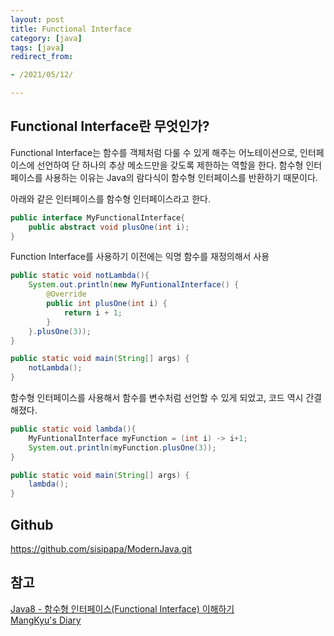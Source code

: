 ```yaml
---
layout: post 
title: Functional Interface
category: [java]
tags: [java]
redirect_from:

- /2021/05/12/

---
```


## Functional Interface란 무엇인가? 
Functional Interface는 함수를 객체처럼 다룰 수 있게 해주는 어노테이션으로, 인터페이스에 선언하여 단 하나의 추상 메소드만을 갖도록 제한하는 역할을 한다. 함수형 인터페이스를 사용하는 이유는 Java의 람다식이 함수형 인터페이스를 반환하기 때문이다.  
  
아래와 같은 인터페이스를 함수형 인터페이스라고 한다.
```java
public interface MyFunctionalInterface{
    public abstract void plusOne(int i);
}  
```  

Function Interface를 사용하기 이전에는 익명 함수를 재정의해서 사용
```java
public static void notLambda(){
    System.out.println(new MyFuntionalInterface() {
        @Override
        public int plusOne(int i) {
            return i + 1;
        }
    }.plusOne(3));
}

public static void main(String[] args) {
    notLambda();
}
```
  
함수형 인터페이스를 사용해서 함수를 변수처럼 선언할 수 있게 되었고, 코드 역시 간결해졌다.  
```java
public static void lambda(){
    MyFuntionalInterface myFunction = (int i) -> i+1;
    System.out.println(myFunction.plusOne(3));
}

public static void main(String[] args) {
    lambda();
}
```  


## Github
<https://github.com/sisipapa/ModernJava.git>

## 참고  
[Java8 - 함수형 인터페이스(Functional Interface) 이해하기](https://codechacha.com/ko/java8-functional-interface/)  
[MangKyu's Diary](https://mangkyu.tistory.com/113)

